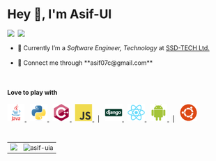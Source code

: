 <h1 align="left">Hey 👋, I'm Asif-Ul</h1>

[![](https://img.shields.io/badge/aasifislam-%23181717?style=for-the-badge&logo=linkedin&logoColor=0077b8&color=000)](https://www.linkedin.com/in/aasifislam)&nbsp;
[![](https://img.shields.io/badge/asif--uia-%23181717?style=for-the-badge&logo=github&logoColor=orange&color=000)](https://github.com/asif-uia)

<ul>
	<li>💼 Currently I’m a <em>Software Engineer, Technology</em> at <a href="https://ssd-tech.io">SSD-TECH Ltd.</a></li>
	<br/>
	<li>📮 Connect me through **asif07c@gmail.com** </li>
</ul></br/>

<h4 align="left">Love to play with</h4>
<p align="left">
	<a href="https://www.java.com" target="_blank"> 
	 <img src="https://raw.githubusercontent.com/devicons/devicon/master/icons/java/java-original-wordmark.svg" alt="java" width="40" height="40"/>
	</a>&nbsp;
	<a href="https://www.python.org" target="_blank">
	 <img src="https://raw.githubusercontent.com/devicons/devicon/master/icons/python/python-original.svg" alt="python" width="40" height="40"/>
	</a>&nbsp;
  	<a href="https://cplusplus.com" target="_blank">
	 <img src="https://raw.githubusercontent.com/devicons/devicon/master/icons/cplusplus/cplusplus-original.svg" alt="cpp" width="40" height="40"/>
	</a>&nbsp;
  	<a href="https://developer.mozilla.org/en-US/docs/Web/JavaScript" target="_blank">
	 <img src="https://raw.githubusercontent.com/devicons/devicon/master/icons/javascript/javascript-original.svg" alt="javascript" width="40" height="40"/>
	</a>
	&nbsp;&nbsp;|&nbsp;&nbsp;
  	<a href="https://djangoproject.com" target="_blank"> 
	 <img src="https://github.com/devicons/devicon/raw/master/icons/django/django-original.svg" alt="django" width="40" height="40"/>
	</a>&nbsp;
  	<a href="https://reactjs.org" target="_blank"> 
	 <img src="https://github.com/devicons/devicon/raw/master/icons/react/react-original.svg" alt="react" width="40" height="40"/>
	</a>&nbsp;
  	<a href="https://developers.android.com" target="_blank"> 
	 <img src="https://raw.githubusercontent.com/devicons/devicon/master/icons/android/android-plain.svg" alt="android" width="40" height="40"/>
	</a>
	&nbsp;&nbsp;|&nbsp;&nbsp;
  	<a href="https://ubuntu.com" target="_blank"> 
	 <img src="https://raw.githubusercontent.com/devicons/devicon/master/icons/ubuntu/ubuntu-plain.svg" alt="ubuntu" width="40" height="40"/>
	</a>
</p>
</br>
<table>
<tr>
	<td><img src="http://github-readme-streak-stats.herokuapp.com?user=asif-uia&theme=tokyonight&layout=compact&hide=html"/></td>
	<td><img src="https://github-readme-stats.vercel.app/api/top-langs/?username=asif-uia&theme=tokyonight&layout=compact&hide=html" alt="asif-uia"/></td>
</tr>
</table>
